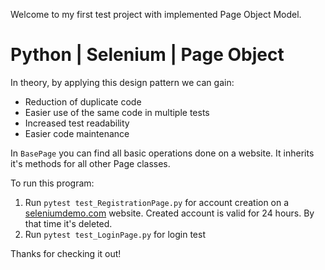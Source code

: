 Welcome to my first test project with implemented Page Object Model.

# Python | Selenium | Page Object 

In theory, by applying this design pattern we can gain:
- Reduction of duplicate code
- Easier use of the same code in multiple tests
- Increased test readability
- Easier code maintenance


In `BasePage` you can find all basic operations done on a website. It inherits it's methods for all other Page classes.


To run this program:
1. Run `pytest test_RegistrationPage.py` for account creation on a [seleniumdemo.com](http://seleniumdemo.com/) website. Created account is valid for 24 hours. By that time it's deleted.
2. Run `pytest test_LoginPage.py` for login test 



Thanks for checking it out!
